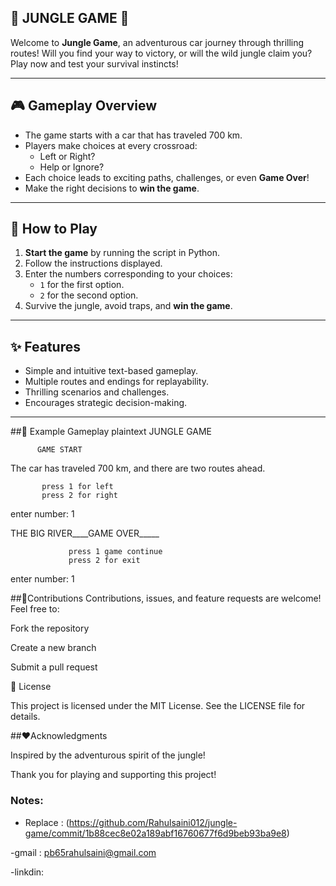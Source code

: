 ## 🌴 JUNGLE GAME 🚗

Welcome to **Jungle Game**, an adventurous car journey through thrilling routes! Will you find your way to victory, or will the wild jungle claim you? Play now and test your survival instincts!

---

## 🎮 Gameplay Overview

- The game starts with a car that has traveled 700 km.
- Players make choices at every crossroad:
  - Left or Right?
  - Help or Ignore?
- Each choice leads to exciting paths, challenges, or even **Game Over**!
- Make the right decisions to **win the game**.

---

## 🚀 How to Play

1. **Start the game** by running the script in Python.
2. Follow the instructions displayed.
3. Enter the numbers corresponding to your choices:
   - `1` for the first option.
   - `2` for the second option.
4. Survive the jungle, avoid traps, and **win the game**.

---

## ✨ Features

- Simple and intuitive text-based gameplay.
- Multiple routes and endings for replayability.
- Thrilling scenarios and challenges.
- Encourages strategic decision-making.

---


##🔮 Example Gameplay
plaintext
JUNGLE GAME 

          GAME START
 The car has traveled 700 km, and there are two routes ahead.

           press 1 for left
           press 2 for right
enter number: 1

THE BIG RIVER____GAME OVER_____

                 press 1 game continue
                 press 2 for exit
enter number: 1


##🤝Contributions
Contributions, issues, and feature requests are welcome! Feel free to:

Fork the repository

Create a new branch

Submit a pull request

📜 License

This project is licensed under the MIT License. See the LICENSE file for details.

##❤️Acknowledgments

Inspired by the adventurous spirit of the jungle!

Thank you for playing and supporting this project!


### Notes:

- Replace : (https://github.com/Rahulsaini012/jungle-game/commit/1b88cec8e02a189abf16760677f6d9beb93ba9e8)

-gmail : pb65rahulsaini@gmail.com

-linkdin:









